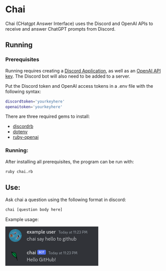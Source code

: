 # Chai  

Chai (CHatgpt Answer Interface) uses the Discord and OpenAI APIs to receive and answer ChatGPT prompts from Discord.

## Running  

### Prerequisites  
Running requires creating a [Discord Application](https://discord.com/developers/docs/getting-started), as well as an [OpenAI API key](https://platform.openai.com/account/api-keys). The Discord bot will also need to be added to a server.

Put the Discord token and OpenAI access tokens in a .env file with the following syntax:  
```bash
discordtoken='yourkeyhere'
openaitoken='yourkeyhere'
```  

There are three required gems to install:  
- [discordrb](https://github.com/shardlab/discordrb)  
- [dotenv](https://github.com/bkeepers/dotenv)  
- [ruby-openai](https://github.com/alexrudall/ruby-openai)  

### Running:  
After installing all prerequisites, the program can be run with:  
```bash
ruby chai.rb
```

## Use:  
Ask chai a question using the following format in discord:
```bash
chai [question body here]
```  
Example usage:  

![Example Usage](example.png?raw=true)